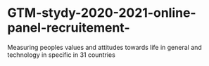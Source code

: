 # GTM-stydy-2020-2021-online-panel-recruitement-
 Measuring peoples values and attitudes towards life in general and technology in specific in 31 countries
